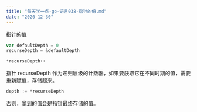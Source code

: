 ```yaml
---
title: "每天学一点-go-语言038-指针的值.md"
date: "2020-12-30"
---
```


指针的值

```go
var defaultDepth = 0
recurseDepth = &defaultDepth

*recurseDepth++
```

指针 recurseDepth 作为递归层级的计数器，如果要获取它在不同时期的值，需要重新赋值，存储起来。

```go
depth := *recurseDepth
```

否则，拿到的值会是指针最终存储的值。
